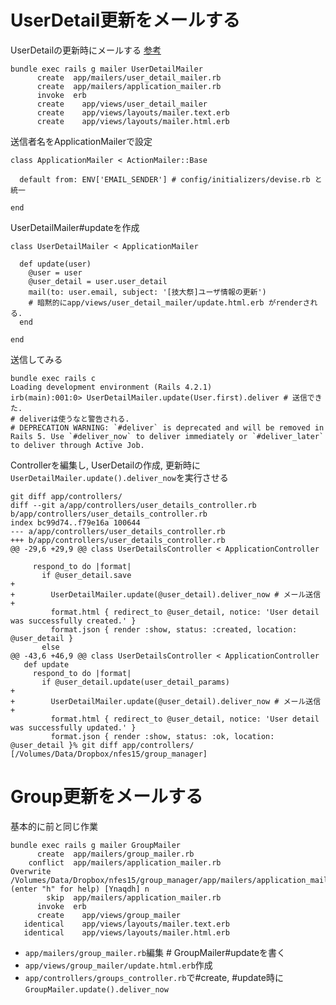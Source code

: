# UserDetail更新をメールする

UserDetailの更新時にメールする
[参考](http://ruby-rails.hatenadiary.com/entry/20140828/1409236436)

```
bundle exec rails g mailer UserDetailMailer 
      create  app/mailers/user_detail_mailer.rb
      create  app/mailers/application_mailer.rb
      invoke  erb
      create    app/views/user_detail_mailer
      create    app/views/layouts/mailer.text.erb
      create    app/views/layouts/mailer.html.erb
```

送信者名をApplicationMailerで設定

```
class ApplicationMailer < ActionMailer::Base

  default from: ENV['EMAIL_SENDER'] # config/initializers/devise.rb と統一

end
```

UserDetailMailer#updateを作成

```
class UserDetailMailer < ApplicationMailer

  def update(user)
    @user = user
    @user_detail = user.user_detail
    mail(to: user.email, subject: '[技大祭]ユーザ情報の更新')
    # 暗黙的にapp/views/user_detail_mailer/update.html.erb がrenderされる.
  end

end
```

送信してみる

```
bundle exec rails c
Loading development environment (Rails 4.2.1)
irb(main):001:0> UserDetailMailer.update(User.first).deliver # 送信できた.
# deliverは使うなと警告される. 
# DEPRECATION WARNING: `#deliver` is deprecated and will be removed in Rails 5. Use `#deliver_now` to deliver immediately or `#deliver_later` to deliver through Active Job.
```

Controllerを編集し, UserDetailの作成, 更新時に`UserDetailMailer.update().deliver_now`を実行させる

```
git diff app/controllers/
diff --git a/app/controllers/user_details_controller.rb b/app/controllers/user_details_controller.rb
index bc99d74..f79e16a 100644
--- a/app/controllers/user_details_controller.rb
+++ b/app/controllers/user_details_controller.rb
@@ -29,6 +29,9 @@ class UserDetailsController < ApplicationController

     respond_to do |format|
       if @user_detail.save
+
+        UserDetailMailer.update(@user_detail).deliver_now # メール送信
+
         format.html { redirect_to @user_detail, notice: 'User detail was successfully created.' }
         format.json { render :show, status: :created, location: @user_detail }
       else
@@ -43,6 +46,9 @@ class UserDetailsController < ApplicationController
   def update
     respond_to do |format|
       if @user_detail.update(user_detail_params)
+
+        UserDetailMailer.update(@user_detail).deliver_now # メール送信
+
         format.html { redirect_to @user_detail, notice: 'User detail was successfully updated.' }
         format.json { render :show, status: :ok, location: @user_detail }% git diff app/controllers/                  [/Volumes/Data/Dropbox/nfes15/group_manager]
```


# Group更新をメールする

基本的に前と同じ作業

```
bundle exec rails g mailer GroupMailer
      create  app/mailers/group_mailer.rb
    conflict  app/mailers/application_mailer.rb
Overwrite /Volumes/Data/Dropbox/nfes15/group_manager/app/mailers/application_mailer.rb? (enter "h" for help) [Ynaqdh] n
        skip  app/mailers/application_mailer.rb
      invoke  erb
      create    app/views/group_mailer
   identical    app/views/layouts/mailer.text.erb
   identical    app/views/layouts/mailer.html.erb
```

* `app/mailers/group_mailer.rb`編集 # GroupMailer#updateを書く
* `app/views/group_mailer/update.html.erb`作成
* `app/controllers/groups_controller.rb`で#create, #update時に`GroupMailer.update().deliver_now`
